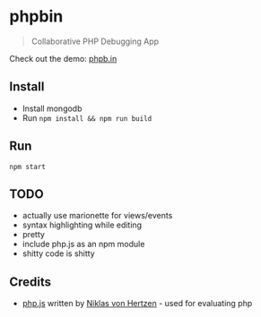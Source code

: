 # phpbin
> Collaborative PHP Debugging App

Check out the demo: [phpb.in](http://phpb.in)

## Install

- Install mongodb
- Run `npm install && npm run build`

## Run

```
npm start
```

## TODO
- actually use marionette for views/events
- syntax highlighting while editing
- pretty
- include php.js as an npm module
- shitty code is shitty

## Credits
- [php.js](https://github.com/niklasvh/php.js) written by [Niklas von Hertzen](http://hertzen.com/) - used for evaluating php
